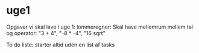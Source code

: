 # uge1
Opgaver vi skal lave i uge 1:
lommeregner:
    Skal have mellemrum mellem tal og operator: "3 + 4", "-8 * -4", "16 sqrt"

To do liste:
    starter altid uden en list af tasks
